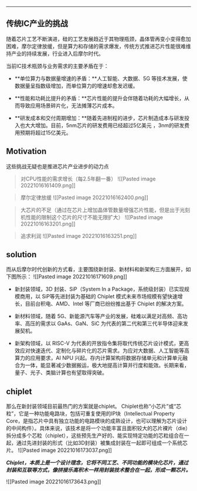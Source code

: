 ---
## 传统IC产业的挑战
随着芯片工艺不断演进，硅的工艺发展趋近于其物理瓶颈，晶体管再变小变得愈加困难，摩尔定律放缓，但是算力和存储的需求爆发，传统方式推进芯片性能很难维持产业的持续发展，行业进入后摩尔时代。

当前IC技术瓶颈与业务需求的主要矛盾在于：  

-   **单位算力与数据量增速的矛盾：**人工智能、大数据、5G 等技术发展，使数据量呈指数级增加，而单位算力的增速却愈发迟缓。

-   **性能和功耗比提升的矛盾：**芯片性能的提升会伴随着功耗的大幅增长，从而导致应用场景碎片化，无法摊薄芯片成本。

-  **研发成本和交付周期增加：**随着先进制程的进步，芯片制造成本与研发投入也大大增加。目前，5nm芯片的研发费用已经超过5亿美元 ，3nm的研发费用预期将超过15亿美元。

## Motivation
这些挑战无疑也是推进芯片产业进步的动力点

> 对CPU性能的需求增长（每2.5年翻一番）
![[Pasted image 20221016161409.png]]

> 摩尔定律放缓
![[Pasted image 20221016162400.png]]

> 大芯片的不足（通过在芯片上增加晶体管数量增强芯片性能，但是出于光刻机性能的限制这个芯片的尺寸不能无限扩大）
![[Pasted image 20221016163201.png]]

> 追求利润
![[Pasted image 20221016163251.png]]

## solution

而从后摩尔时代创新的方式看，主要围绕新封装、新材料和新架构三方面展开，如下图所示：
![[Pasted image 20221016171609.png]]
-   新封装领域，3D 封装、SiP（System In a Package，系统级封装）已实现规模商用，以 SiP等先进封装为基础的 Chiplet 模式未来市场规模有望快速增长，目前台积电、AMD、Intel 等厂商已纷纷推出基于 Chiplet 的解决方案。

-   新材料领域，随着 5G、新能源汽车等产业的发展，硅难以满足对高频、高功率、高压的需求以 GaAs、GaN、SiC 为代表的第二代和第三代半导体迎来发展契机。

-   新架构领域，以 RISC-V 为代表的开放指令集将取代传统芯片设计模式，更高效应对快速迭代、定制化与碎片化的芯片需求。为应对大数据、人工智能等高算力的应用要求，AI NPU 兴起。存内计算架构将数据存储单元和计算单元融合为一体，能显著减少数据搬运，极大地提高计算并行度和能效。长期来看，量子、光子、类脑计算也有望取得突破。

## chiplet
那么在新封装领域目前最热门的方案就是chiplet。
Chiplet也称“小芯片”或“芯粒”，它是一种功能电路块，包括可重复使用的IP块（Intellectual Property Core，是指芯片中具有独立功能的电路模块的成熟设计，也可以理解为芯片设计的中间构件）。具体来说，该技术是将一个功能丰富且面积较大的芯片裸片（die）拆分成多个芯粒（chiplet），这些预先生产好的、能实现特定功能的芯粒组合在一起，通过先进封装的形式（比如3D封装）被集成封装在一起即可组成一个系统芯片。
![[Pasted image 20221016173037.png]]

***Chiplet，本质上是一个设计理念，它将不同工艺、不同功能的模块化芯片，通过封装和互联等方式，像拼接乐高积木一样用封装技术整合在一起，形成一颗芯片。***

![[Pasted image 20221016173643.png]]